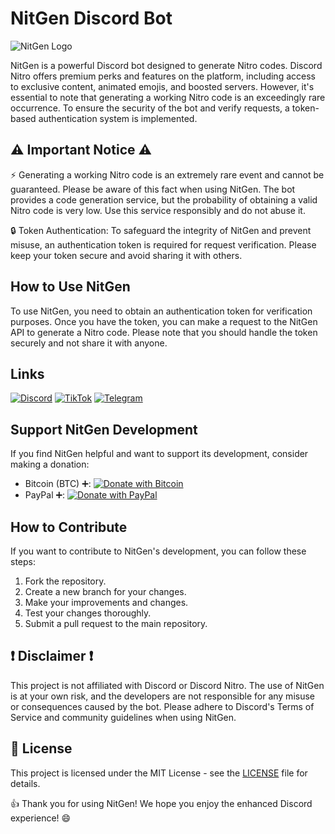 # NitGen Discord Bot

![NitGen Logo](nitgen-logo.png)

NitGen is a powerful Discord bot designed to generate Nitro codes. Discord Nitro offers premium perks and features on the platform, including access to exclusive content, animated emojis, and boosted servers. However, it's essential to note that generating a working Nitro code is an exceedingly rare occurrence. To ensure the security of the bot and verify requests, a token-based authentication system is implemented.

## ⚠️ Important Notice ⚠️

⚡️ Generating a working Nitro code is an extremely rare event and cannot be guaranteed. Please be aware of this fact when using NitGen. The bot provides a code generation service, but the probability of obtaining a valid Nitro code is very low. Use this service responsibly and do not abuse it.

🔒 Token Authentication: To safeguard the integrity of NitGen and prevent misuse, an authentication token is required for request verification. Please keep your token secure and avoid sharing it with others.

## How to Use NitGen

To use NitGen, you need to obtain an authentication token for verification purposes. Once you have the token, you can make a request to the NitGen API to generate a Nitro code. Please note that you should handle the token securely and not share it with anyone.

## Links

[![Discord](https://img.shields.io/badge/Join-Discord-brightgreen?logo=discord)](https://discord.gg/Pr0xyArmyFans)
[![TikTok](https://img.shields.io/badge/Follow-TikTok-red?logo=tiktok)](https://www.tiktok.com/cityofcard)
[![Telegram](https://img.shields.io/badge/Join-Telegram-blue?logo=telegram)](https://t.me/CityOfCard)

## Support NitGen Development

If you find NitGen helpful and want to support its development, consider making a donation:

- Bitcoin (BTC) ➕: [![Donate with Bitcoin](https://img.shields.io/badge/Donate-Bitcoin-orange?logo=bitcoin)](bc1qkuh0p55ajrd8lh2a6vtrml6k59ygt0zpmcemhx)
- PayPal ➕: [![Donate with PayPal](https://img.shields.io/badge/Donate-PayPal-blue?logo=paypal)](https://paypal.me/PersonalPr0xy)

## How to Contribute

If you want to contribute to NitGen's development, you can follow these steps:

1. Fork the repository.
2. Create a new branch for your changes.
3. Make your improvements and changes.
4. Test your changes thoroughly.
5. Submit a pull request to the main repository.

## ❗ Disclaimer ❗

This project is not affiliated with Discord or Discord Nitro. The use of NitGen is at your own risk, and the developers are not responsible for any misuse or consequences caused by the bot. Please adhere to Discord's Terms of Service and community guidelines when using NitGen.

## 📝 License

This project is licensed under the MIT License - see the [LICENSE](LICENSE) file for details.

👍 Thank you for using NitGen! We hope you enjoy the enhanced Discord experience! 😄
